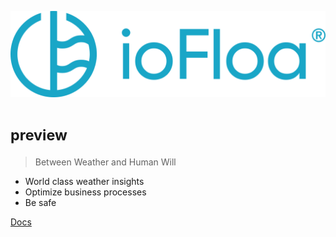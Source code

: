 ![logo](https://github.com/tmlunde/palettify/blob/master/docs/images/logo.png)

# <small>preview</small>

> Between Weather and Human Will

- World class weather insights
- Optimize business processes 
- Be safe

[Docs](#intro)
